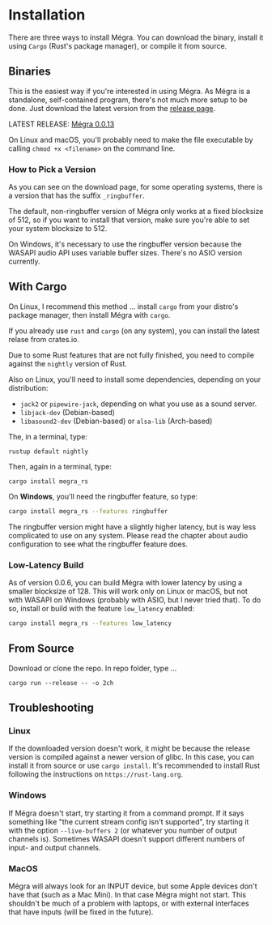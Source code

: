 # Installation

There are three ways to install Mégra. You can download the binary, install it using `Cargo` (Rust's package manager), or compile it from source.

## Binaries

This is the easiest way if you're interested in using Mégra. As Mégra is a standalone, self-contained program, there's not much more setup to be done. Just download the latest version from the [release page](https://github.com/the-drunk-coder/megra.rs/releases/).

LATEST RELEASE: [Mégra 0.0.13](https://github.com/the-drunk-coder/megra.rs/releases/tag/v0.0.13)

On Linux and macOS, you'll probably need to make the file executable by calling `chmod +x <filename>` on the command line.

### How to Pick a Version

As you can see on the download page, for some operating systems, there is a version that has the suffix `_ringbuffer`.

The default, non-ringbuffer version of Mégra only works at a fixed blocksize of 512, so if you want to install that version, make sure you're able to set your system blocksize to 512. 

On Windows, it's necessary to use the ringbuffer version because the WASAPI audio API uses variable buffer sizes. There's no ASIO version currently.

## With Cargo

On Linux, I recommend this method ... install `cargo` from your distro's package manager, then install Mégra with `cargo`.

If you already use `rust` and `cargo` (on any system), you can install the latest relase from crates.io.

Due to some Rust features that are not fully finished, you need to compile against the `nightly` version of Rust.

Also on Linux, you'll need to install some dependencies, depending on your distribution:

* `jack2` or `pipewire-jack`, depending on what you use as a sound server.
* `libjack-dev` (Debian-based) 
* `libasound2-dev` (Debian-based) or `alsa-lib` (Arch-based)


The, in a terminal, type:
```
rustup default nightly
```

Then, again in a terminal, type:
```
cargo install megra_rs
```

On **Windows**, you'll need the ringbuffer feature, so type:
```bash
cargo install megra_rs --features ringbuffer
```

The ringbuffer version might have a slightly higher latency, but is way less complicated to use on any system.
Please read the chapter about audio configuration to see what the ringbuffer feature does.

### Low-Latency Build

As of version 0.0.6, you can build Mégra with lower latency by using a smaller blocksize of 128. This will
work only on Linux or macOS, but not with WASAPI on Windows (probably with ASIO, but I never tried that). 
To do so, install or build with the feature `low_latency` enabled:

```bash
cargo install megra_rs --features low_latency
```

## From Source

Download or clone the repo. In repo folder, type ...

```
cargo run --release -- -o 2ch
```

## Troubleshooting

### Linux 

If the downloaded version doesn't work, it might be because the release version is compiled against a newer version of glibc. In this case, 
you can install it from source or use `cargo install`. It's recommended to install Rust following the instructions on `https://rust-lang.org`.

### Windows

If Mégra doesn't start, try starting it from a command prompt. If it says something like "the current stream config isn't supported", try starting it with the option `--live-buffers 2` (or whatever you number of output channels is). Sometimes WASAPI doesn't support different numbers of input- and output channels.


### MacOS

Mégra will always look for an INPUT device, but some Apple devices don't have that (such as a Mac Mini). In that case Mégra might not start. This shouldn't be much of a problem with laptops, or with external interfaces that have inputs (will be fixed in the future).
